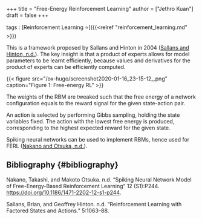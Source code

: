 +++
title = "Free-Energy Reinforcement Learning"
author = ["Jethro Kuan"]
draft = false
+++

tags
: [Reinforcement Learning ⭐]({{<relref "reinforcement_learning.md" >}})

This is a framework proposed by Sallans and Hinton in 2004
([Sallans and Hinton, n.d.](#orgfcb8100)). The key insight is that a product of experts
allows for model parameters to be learnt efficiently, because values
and derivatives for the product of experts can be efficiently computed.

{{< figure src="/ox-hugo/screenshot2020-01-16_23-15-12_.png" caption="Figure 1: Free-energy RL" >}}

The weights of the RBM are tweaked such that the free energy of a
network configuration equals to the reward signal for the given
state-action pair.

An action is selected by performing Gibbs sampling, holding the state
variables fixed. The action with the lowest free energy is produced,
corresponding to the highest expected reward for the given state.

Spiking neural networks can be used to implement RBMs, hence used for
FERL ([Nakano and Otsuka, n.d.](#org32692b9)).

## Bibliography {#bibliography}

<a id="org32692b9"></a>Nakano, Takashi, and Makoto Otsuka. n.d. “Spiking Neural Network Model of Free-Energy-Based Reinforcement Learning” 12 (S1):P244. <https://doi.org/10.1186/1471-2202-12-s1-p244>.

<a id="orgfcb8100"></a>Sallans, Brian, and Geoffrey Hinton. n.d. “Reinforcement Learning with Factored States and Actions.” 5:1063–88.
